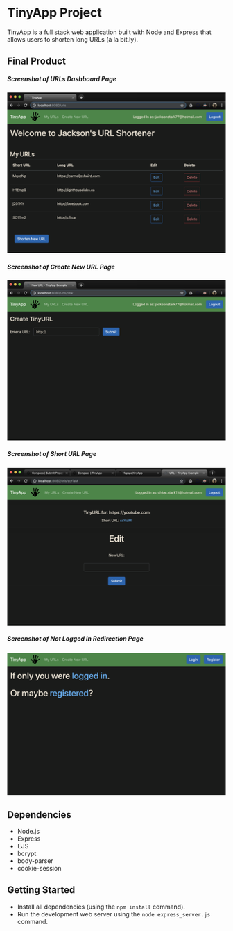 # TinyApp Project

TinyApp is a full stack web application built with Node and Express that allows users to shorten long URLs (à la bit.ly).

## Final Product

##### Screenshot of URLs Dashboard Page

!["Screenshot of URLs Dashboard Page"](https://github.com/JacksonStark/tinyapp/blob/master/docs/urls-page.jpg?raw=true)

##### Screenshot of Create New URL Page

!["Screenshot of Create New URL Page"](https://github.com/JacksonStark/tinyapp/blob/master/docs/create-url-page.jpg?raw=true)

##### Screenshot of Short URL Page

!["Screenshot of Create New URL Page"](https://github.com/JacksonStark/tinyapp/blob/master/docs/short-url-page.jpg?raw=true)

##### Screenshot of Not Logged In Redirection Page

!["Screenshot of Redirection Page if not logged in"](https://github.com/JacksonStark/tinyapp/blob/master/docs/redirection-page.jpg?raw=true)



## Dependencies

- Node.js
- Express
- EJS
- bcrypt
- body-parser
- cookie-session

## Getting Started

- Install all dependencies (using the `npm install` command).
- Run the development web server using the `node express_server.js` command.
